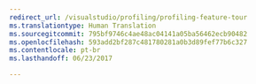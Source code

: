 ```yaml
---
redirect_url: /visualstudio/profiling/profiling-feature-tour
ms.translationtype: Human Translation
ms.sourcegitcommit: 795bf9746c4ae48ac04141a05ba56462ecb90482
ms.openlocfilehash: 593add2bf287c481780281a0b3d89fef77b6c327
ms.contentlocale: pt-br
ms.lasthandoff: 06/23/2017

---
```

